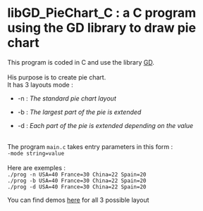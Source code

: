 # libGD_PieChart_C : a C program using the GD library to draw pie chart

This program is coded in C and use the library [GD](https://libgd.github.io/).<br><br>
His purpose is to create pie chart.<br>
It has 3 layouts mode :<br>
- -n : _The standard pie chart layout_<br>
* -b : _The largest part of the pie is extended_<br>
+ -d : _Each part of the pie is extended depending on the value_<br><br>

The program `main.c` takes entry parameters in this form :<br>
`-mode string=value`<br>
<br>
Here are exemples :<br>
`./prog -n USA=40 France=30 China=22 Spain=20`<br>
`./prog -b USA=40 France=30 China=22 Spain=20`<br>
`./prog -d USA=40 France=30 China=22 Spain=20`<br>

You can find demos [here](https://github.com/valpaz/libGD_PieChart_C/blob/main/image_repository/) for all 3 possible layout<br>


